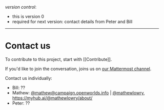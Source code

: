 *version control*: 

* this is version 0
* required for next version: contact details from Peter and Bill

---
# Contact us

To contribute to this project, start with [[Contribute]].

If you'd like to join the conversation, joins us on [our Mattermost channel](https://chat.collectivesensecommons.org/agora/channels/massive-wiki).

Contact us individually:
* Bill: ??
* Mathew: [@mathew@campaign.openworlds.info](https://campaign.openworlds.info/web/@mathew) | [@mathewlowry](https://twitter.com/mathewlowry), https://myhub.ai/@mathewlowry/about/
* Peter: ??